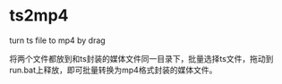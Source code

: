 # ts2mp4
turn ts file to mp4 by drag

将两个文件都放到和ts封装的媒体文件同一目录下，批量选择ts文件，拖动到run.bat上释放，即可批量转换为mp4格式封装的媒体文件。
